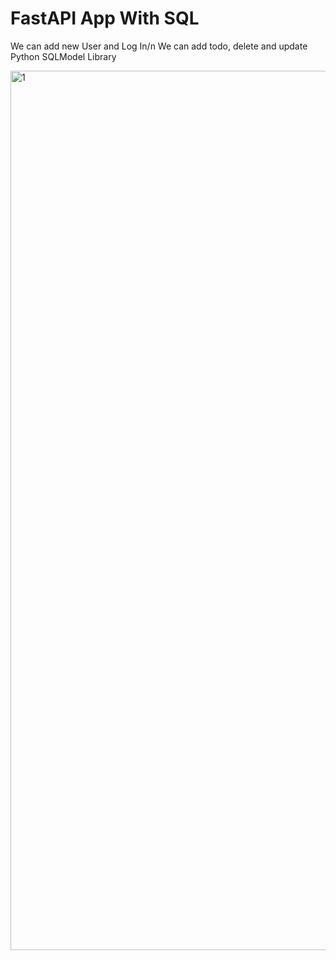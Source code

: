 # FastAPI App With SQL

We can add new User and Log In/n
We can add todo, delete and update
Python SQLModel Library 

<img width="1407" alt="1" src="https://github.com/yldzufukk/FastAPI-TODO-Application/assets/84462888/3370db09-0405-4983-9437-ced1ae57fbdc">

